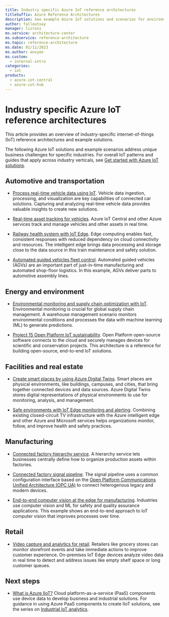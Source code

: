 ```yaml
---
title: Industry specific Azure IoT reference architectures
titleSuffix: Azure Reference Architectures
description: See example Azure IoT solutions and scenarios for environmental, facilities, manufacturing, retail, and transportation industries.
author: falloutxay
manager: lizross
ms.service: architecture-center
ms.subservice: reference-architecture
ms.topic: reference-architecture
ms.date: 01/11/2023
ms.author: ansyeo
ms.custom:
  - internal-intro
categories:
  - iot
products:
  - azure-iot-central
  - azure-iot-hub
---
```


# Industry specific Azure IoT reference architectures

This article provides an overview of industry-specific internet-of-things (IoT) reference architectures and example solutions.

The following Azure IoT solutions and example scenarios address unique business challenges for specific industries. For overall IoT patterns and guides that apply across industry verticals, see [Get started with Azure IoT solutions](iot-architecture-overview.md). 

## Automotive and transportation

- [Process real-time vehicle data using IoT](../../example-scenario/data/realtime-analytics-vehicle-iot.yml). Vehicle data ingestion, processing, and visualization are key capabilities of connected car solutions. Capturing and analyzing real-time vehicle data provides valuable insights to create new solutions.

- [Real-time asset tracking for vehicles](../../solution-ideas/articles/real-time-asset-tracking-mgmt-iot-central.yml). Azure IoT Central and other Azure services track and manage vehicles and other assets in real time.

- [Railway health system with IoT Edge](../../example-scenario/predictive-maintenance/iot-predictive-maintenance.yml). Edge computing enables fast, consistent responses with reduced dependency on cloud connectivity and resources. The intelligent edge brings data processing and storage close to the data source in this train maintenance and safety solution.

- [Automated guided vehicles fleet control](../../example-scenario/iot/automated-guided-vehicles-fleet-control.yml). Automated guided vehicles (AGVs) are an important part of just-in-time manufacturing and automated shop-floor logistics. In this example, AGVs deliver parts to automotive assembly lines.

## Energy and environment

- [Environmental monitoring and supply chain optimization with IoT](../../solution-ideas/articles/environment-monitoring-and-supply-chain-optimization.yml). Environmental monitoring is crucial for global supply chain management. A warehouse management scenario monitors environmental conditions and processes the data with machine learning (ML) to generate predictions.

- [Project 15 Open Platform IoT sustainability](../../solution-ideas/articles/project-15-iot-sustainability.yml). Open Platform open-source software connects to the cloud and securely manages devices for scientific and conservation projects. This architecture is a reference for building open-source, end-to-end IoT solutions.

## Facilities and real estate

- [Create smart places by using Azure Digital Twins](../../example-scenario/iot/smart-places.yml). Smart places are physical environments, like buildings, campuses, and cities, that bring together connected devices and data sources. Azure Digital Twins stores digital representations of physical environments to use for monitoring, analysis, and management.

- [Safe environments with IoT Edge monitoring and alerting](../../solution-ideas/articles/cctv-iot-edge-for-covid-19-safe-environment-and-mask-detection.yml). Combining existing closed-circuit TV infrastructure with the Azure intelligent edge and other Azure and Microsoft services helps organizations monitor, follow, and improve health and safety practices.

## Manufacturing

- [Connected factory hierarchy service](../../solution-ideas/articles/connected-factory-hierarchy-service.yml). A hierarchy service lets businesses centrally define how to organize production assets within factories.

- [Connected factory signal pipeline](../../example-scenario/iot/connected-factory-signal-pipeline.yml). The signal pipeline uses a common configuration interface based on the [Open Platform Communications Unified Architecture (OPC UA)](https://opcfoundation.org/about/opc-technologies/opc-ua) to connect heterogenous legacy and modern devices.

- [End-to-end computer vision at the edge for manufacturing](../../reference-architectures/ai/end-to-end-smart-factory.yml). Industries use computer vision and ML for safety and quality assurance applications. This example shows an end-to-end approach to IoT computer vision that improves processes over time.

## Retail

- [Video capture and analytics for retail](../../networking/idea/video-analytics.yml). Retailers like grocery stores can monitor storefront events and take immediate actions to improve customer experience. On-premises IoT Edge devices analyze video data in real time to detect and address issues like empty shelf space or long customer queues.

## Next steps

- [What is Azure IIoT?](/azure/industrial-iot/overview-what-is-industrial-iot)
 Cloud platform-as-a-service (PaaS) components use device data to develop business and industrial solutions. For guidance in using Azure PaaS components to create IIoT solutions, see the series on [Industrial IoT analytics](../../guide/iiot-guidance/iiot-architecture.yml).
